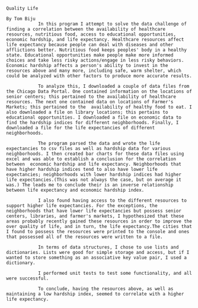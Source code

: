                                                                                        Quality Life
                                                                                       By Tom Biju
                In this program I attempt to solve the data challenge of finding a correlation between the availability of healthcare resources, nutritious food, access to educational opportunities, economic hardship, and life expectancy. Healthcare resources affect life expectancy because people can deal with diseases and other afflictions better. Nutritious food keeps peoples' body in a healthy state. Educational opportunities make people make more informed choices and take less risky actions/engage in less risky behaviors. Economic hardship affects a person's ability to invest in the resources above and many more, including safe, warm shelter, which could be analyzed with other factors to produce more accurate results.

                To analyze this, I downloaded a couple of data files from the Chicago Data Portal. One contained information on the locations of senior centers; this pertained to the availability of healthcare resources. The next one contained data on locations of Farmer's Markets; this pertained to the  availability of healthy food to eat. I also downloaded a file on library locations; this pertains to educational opportunities. I downloaded a file on economic data to find the hardship indices for different neighborhoods. Finally, I downloaded a file for the life expectancies of different neighborhoods.

                The program parsed the data and wrote the life expectancies to csv files as well as hardship data for various neighborhoods. I then created bar charts for these data files using excel and was able to establish a conclusion for the correlation between  economic hardship and life expectancy. Neighborhoods that have higher hardship indices tend to also have lower life expectancies; neighborhoods with lower hardship indices had higher life expectancies.(This was not always the case, but on average it was.) The leads me to conclude their is an inverse relationship between life expectancy and economic hardship index.

                I also found having access to the different resources to support higher life expectancies. For the exceptions, the neighborhoods that have lower life expectancies but possess senior centers, libraries, and farmer's markets, I hypothesized that these areas probably recently gained these resources in order to improve the over quality of life, and in turn, the life expectancy.The cities that I found to possess the resources were printed to the console and ones that possessed all of the resources were written to a file.

                In terms of data structures, I chose to use lists and dictionaries. Lists were good for simple storage and access, but if I wanted to store something as an associative key value pair, I used a dictionary.

                I performed unit tests to test some functionality, and all were successful.

                To conclude, having the resources above, as well as maintaining a low hardship index, seemed to correlate with a higher life expectancy.
